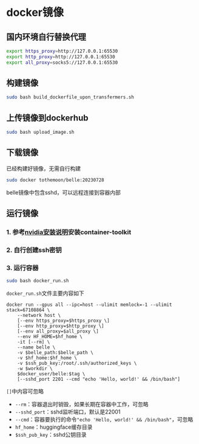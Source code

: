 # docker镜像
## 国内环境自行替换代理
```bash
export https_proxy=http://127.0.0.1:65530
export http_proxy=http://127.0.0.1:65530
export all_proxy=socks5://127.0.0.1:65530
```

## 构建镜像
```bash
sudo bash build_dockerfile_upon_transfermers.sh
```

## 上传镜像到dockerhub
```bash
sudo bash upload_image.sh
```

## 下载镜像
已经构建好镜像，无需自行构建
```bash
sudo docker tothemoon/belle:20230728
```
belle镜像中包含sshd，可以远程连接到容器内部

## 运行镜像
### 1. 参考[nvidia安装说明](https://docs.nvidia.com/datacenter/cloud-native/container-toolkit/latest/install-guide.html)安装container-toolkit
### 2. 自行创建ssh密钥
### 3. 运行容器
```bash
sudo bash docker_run.sh
```
`docker_run.sh`文件主要内容如下
```
docker run --gpus all --ipc=host --ulimit memlock=-1 --ulimit stack=67108864 \
    --network host \
    [--env https_proxy=$https_proxy \]
    [--env http_proxy=$http_proxy \]
    [--env all_proxy=$all_proxy \]
    --env HF_HOME=$hf_home \
    -it [--rm] \
    --name belle \
    -v $belle_path:$belle_path \
    -v $hf_home:$hf_home \
    -v $ssh_pub_key:/root/.ssh/authorized_keys \
    -w $workdir \
    $docker_user/belle:$tag \
    [--sshd_port 2201 --cmd "echo 'Hello, world!' && /bin/bash"]
```
`[]`中内容可忽略
- `--rm`：容器退出时销毁，如果长期在容器中工作，可忽略
- `--sshd_port`：sshd监听端口，默认是22001
- `--cmd`：容器要执行的命令`"echo 'Hello, world!' && /bin/bash"`，可忽略
- `hf_home`：huggingface缓存目录
- `$ssh_pub_key`：sshd公钥目录